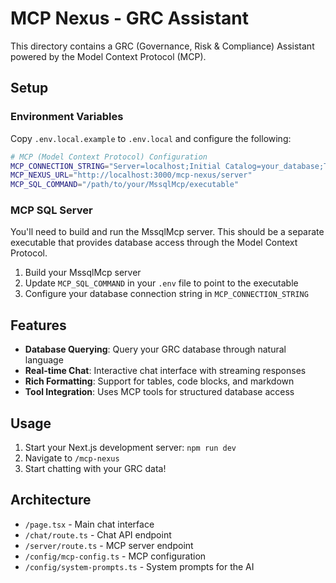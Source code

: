 # MCP Nexus - GRC Assistant

This directory contains a GRC (Governance, Risk & Compliance) Assistant powered by the Model Context Protocol (MCP).

## Setup

### Environment Variables

Copy `.env.local.example` to `.env.local` and configure the following:

```bash
# MCP (Model Context Protocol) Configuration
MCP_CONNECTION_STRING="Server=localhost;Initial Catalog=your_database;TrustServerCertificate=True;Pooling=True;User ID=your_user;Password=your_password;"
MCP_NEXUS_URL="http://localhost:3000/mcp-nexus/server"
MCP_SQL_COMMAND="/path/to/your/MssqlMcp/executable"
```

### MCP SQL Server

You'll need to build and run the MssqlMcp server. This should be a separate executable that provides database access through the Model Context Protocol.

1. Build your MssqlMcp server
2. Update `MCP_SQL_COMMAND` in your `.env` file to point to the executable
3. Configure your database connection string in `MCP_CONNECTION_STRING`

## Features

- **Database Querying**: Query your GRC database through natural language
- **Real-time Chat**: Interactive chat interface with streaming responses
- **Rich Formatting**: Support for tables, code blocks, and markdown
- **Tool Integration**: Uses MCP tools for structured database access

## Usage

1. Start your Next.js development server: `npm run dev`
2. Navigate to `/mcp-nexus`
3. Start chatting with your GRC data!

## Architecture

- `/page.tsx` - Main chat interface
- `/chat/route.ts` - Chat API endpoint
- `/server/route.ts` - MCP server endpoint
- `/config/mcp-config.ts` - MCP configuration
- `/config/system-prompts.ts` - System prompts for the AI
